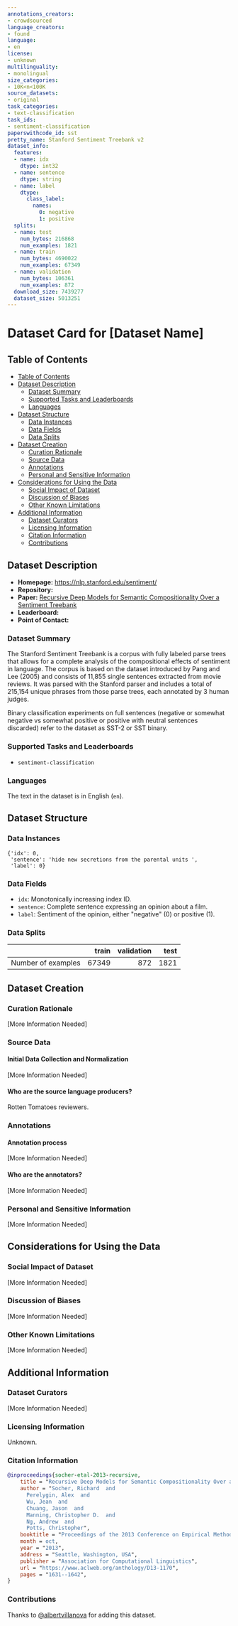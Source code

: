 ```yaml
---
annotations_creators:
- crowdsourced
language_creators:
- found
language:
- en
license:
- unknown
multilinguality:
- monolingual
size_categories:
- 10K<n<100K
source_datasets:
- original
task_categories:
- text-classification
task_ids:
- sentiment-classification
paperswithcode_id: sst
pretty_name: Stanford Sentiment Treebank v2
dataset_info:
  features:
  - name: idx
    dtype: int32
  - name: sentence
    dtype: string
  - name: label
    dtype:
      class_label:
        names:
          0: negative
          1: positive
  splits:
  - name: test
    num_bytes: 216868
    num_examples: 1821
  - name: train
    num_bytes: 4690022
    num_examples: 67349
  - name: validation
    num_bytes: 106361
    num_examples: 872
  download_size: 7439277
  dataset_size: 5013251
---
```


# Dataset Card for [Dataset Name]

## Table of Contents
- [Table of Contents](#table-of-contents)
- [Dataset Description](#dataset-description)
  - [Dataset Summary](#dataset-summary)
  - [Supported Tasks and Leaderboards](#supported-tasks-and-leaderboards)
  - [Languages](#languages)
- [Dataset Structure](#dataset-structure)
  - [Data Instances](#data-instances)
  - [Data Fields](#data-fields)
  - [Data Splits](#data-splits)
- [Dataset Creation](#dataset-creation)
  - [Curation Rationale](#curation-rationale)
  - [Source Data](#source-data)
  - [Annotations](#annotations)
  - [Personal and Sensitive Information](#personal-and-sensitive-information)
- [Considerations for Using the Data](#considerations-for-using-the-data)
  - [Social Impact of Dataset](#social-impact-of-dataset)
  - [Discussion of Biases](#discussion-of-biases)
  - [Other Known Limitations](#other-known-limitations)
- [Additional Information](#additional-information)
  - [Dataset Curators](#dataset-curators)
  - [Licensing Information](#licensing-information)
  - [Citation Information](#citation-information)
  - [Contributions](#contributions)

## Dataset Description

- **Homepage:** https://nlp.stanford.edu/sentiment/
- **Repository:**
- **Paper:** [Recursive Deep Models for Semantic Compositionality Over a Sentiment Treebank](https://www.aclweb.org/anthology/D13-1170/)
- **Leaderboard:**
- **Point of Contact:**

### Dataset Summary

The Stanford Sentiment Treebank is a corpus with fully labeled parse trees that allows for a complete analysis of the
compositional effects of sentiment in language. The corpus is based on the dataset introduced by Pang and Lee (2005)
and consists of 11,855 single sentences extracted from movie reviews. It was parsed with the Stanford parser and
includes a total of 215,154 unique phrases from those parse trees, each annotated by 3 human judges.

Binary classification experiments on full sentences (negative or somewhat negative vs somewhat positive or positive
with neutral sentences discarded) refer to the dataset as SST-2 or SST binary.

### Supported Tasks and Leaderboards

- `sentiment-classification`

### Languages

The text in the dataset is in English (`en`).

## Dataset Structure

### Data Instances

```
{'idx': 0,
 'sentence': 'hide new secretions from the parental units ',
 'label': 0}
```

### Data Fields

- `idx`: Monotonically increasing index ID.
- `sentence`: Complete sentence expressing an opinion about a film.
- `label`: Sentiment of the opinion, either "negative" (0) or positive (1).

### Data Splits

|                    |    train | validation | test |
|--------------------|---------:|-----------:|-----:|
| Number of examples |    67349 |        872 | 1821 |

## Dataset Creation

### Curation Rationale

[More Information Needed]

### Source Data

#### Initial Data Collection and Normalization

[More Information Needed]

#### Who are the source language producers?

Rotten Tomatoes reviewers.

### Annotations

#### Annotation process

[More Information Needed]

#### Who are the annotators?

[More Information Needed]

### Personal and Sensitive Information

[More Information Needed]

## Considerations for Using the Data

### Social Impact of Dataset

[More Information Needed]

### Discussion of Biases

[More Information Needed]

### Other Known Limitations

[More Information Needed]

## Additional Information

### Dataset Curators

[More Information Needed]

### Licensing Information

Unknown.

### Citation Information

```bibtex
@inproceedings{socher-etal-2013-recursive,
    title = "Recursive Deep Models for Semantic Compositionality Over a Sentiment Treebank",
    author = "Socher, Richard  and
      Perelygin, Alex  and
      Wu, Jean  and
      Chuang, Jason  and
      Manning, Christopher D.  and
      Ng, Andrew  and
      Potts, Christopher",
    booktitle = "Proceedings of the 2013 Conference on Empirical Methods in Natural Language Processing",
    month = oct,
    year = "2013",
    address = "Seattle, Washington, USA",
    publisher = "Association for Computational Linguistics",
    url = "https://www.aclweb.org/anthology/D13-1170",
    pages = "1631--1642",
}
```

### Contributions

Thanks to [@albertvillanova](https://github.com/albertvillanova) for adding this dataset.